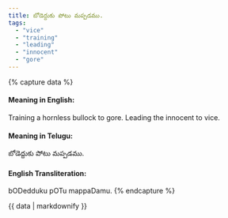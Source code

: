 ```yaml
---
title: బోడెద్దుకు పోటు మప్పడము.
tags:
  - "vice"
  - "training"
  - "leading"
  - "innocent"
  - "gore"
---
```


{% capture data %}
#### Meaning in English:
Training a hornless bullock to gore.
Leading the innocent to vice.

#### Meaning in Telugu:
బోడెద్దుకు పోటు మప్పడము.

#### English Transliteration:
bODedduku pOTu mappaDamu.
{% endcapture %}

{{ data | markdownify }}

